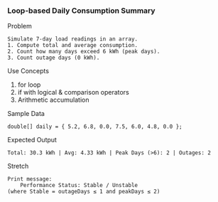 ### Loop-based Daily Consumption Summary

Problem

    Simulate 7-day load readings in an array.
    1. Compute total and average consumption.
    2. Count how many days exceed 6 kWh (peak days).
    3. Count outage days (0 kWh).

Use Concepts

1. for loop
2. if with logical & comparison operators
3. Arithmetic accumulation

Sample Data

    double[] daily = { 5.2, 6.8, 0.0, 7.5, 6.0, 4.8, 0.0 };  

Expected Output

    Total: 30.3 kWh | Avg: 4.33 kWh | Peak Days (>6): 2 | Outages: 2  

Stretch

    Print message:
        Performance Status: Stable / Unstable  
    (where Stable = outageDays ≤ 1 and peakDays ≤ 2)